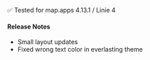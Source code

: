 ✅ Tested for map.apps 4.13.1 / Linie 4

#### Release Notes
- Small layout updates
- Fixed wrong text color in everlasting theme
